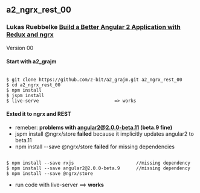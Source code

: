 ## a2_ngrx_rest_00
### Lukas Ruebbelke [Build a Better Angular 2 Application with Redux and ngrx](http://onehungrymind.com/build-better-angular-2-application-redux-ngrx/)
Version 00
#### Start with a2_grajm
<pre><code>
$ git clone https://github.com/z-bit/a2_grajm.git a2_ngrx_rest_00
$ cd a2_ngrx_rest_00
$ npm install 
$ jspm install 
$ live-serve                            => works
</code></pre>
#### Exted it to ngrx and REST
* remeber: **problems with angular2@2.0.0-beta.11 (beta.9 fine)**
* jspm install @ngrx/store **failed** because it implicitly updates angular2 to beta.11
* npm install --save @ngrx/store **failed** for missing dependencies

<pre><code>
$ npm install --save rxjs                       //missing dependency
$ npm install --save angular2@2.0.0-beta.9      //missing dependency
$ npm install --save @ngrx/store
</code></pre>

* run code with live-server ==> **works**
